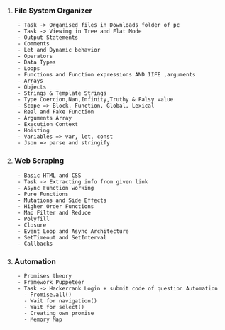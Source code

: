 1. ### **File System Organizer**
        - Task -> Organised files in Downloads folder of pc
        - Task -> Viewing in Tree and Flat Mode
        - Output Statements 
        - Comments 
        - Let and Dynamic behavior 
        - Operators 
        - Data Types
        - Loops 
        - Functions and Function expressions AND IIFE ,arguments 
        - Arrays 
        - Objects 
        - Strings & Template Strings 
        - Type Coercion,Nan,Infinity,Truthy & Falsy value
        - Scope => Block, Function, Global, Lexical
        - Real and Fake Function
        - Arguments Array
        - Execution Context
        - Hoisting
        - Variables => var, let, const
        - Json => parse and stringify 

2. ### **Web Scraping**
        - Basic HTML and CSS
        - Task -> Extracting info from given link
        - Async Function working
        - Pure Functions
        - Mutations and Side Effects
        - Higher Order Functions 
        - Map Filter and Reduce
        - Polyfill
        - Closure
        - Event Loop and Async Architecture
        - SetTimeout and SetInterval
        - Callbacks

3. ### **Automation**
        - Promises theory
        - Framework Puppeteer
        - Task -> Hackerrank Login + submit code of question Automation 
          - Promise.all()
          - Wait for navigation()
          - Wait for select()
          - Creating own promise
          - Memory Map
